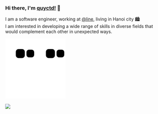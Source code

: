 ### Hi there, I'm [quyctd!](https://github.com/quyctd) 👋

I am a software engineer, working at [@line](https://github.com/line), living in Hanoi city 🏙
<br/>
I am interested in developing a wide range of skills in diverse fields that would complement each other in unexpected ways.
<br/>

![github contribution grid snake animation](https://raw.githubusercontent.com/quyctd/quyctd/output/github-contribution-grid-snake-dark.svg?palette=github-dark#gh-dark-mode-only)![github contribution grid snake animation](https://raw.githubusercontent.com/quyctd/quyctd/output/github-contribution-grid-snake.svg#gh-light-mode-only)

[![](https://komarev.com/ghpvc/?username=quyctd&style=flat-square&color=brightgreen)](https://www.quyctd.dev)
